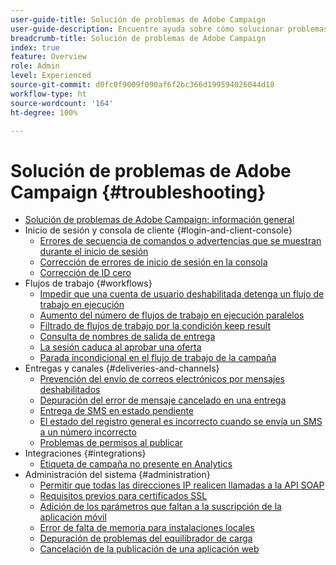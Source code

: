 ```yaml
---
user-guide-title: Solución de problemas de Adobe Campaign
user-guide-description: Encuentre ayuda sobre cómo solucionar problemas con Adobe Campaign.
breadcrumb-title: Solución de problemas de Adobe Campaign
index: true
feature: Overview
role: Admin
level: Experienced
source-git-commit: d0fc0f9009f090af6f2bc366d199594026044d18
workflow-type: ht
source-wordcount: '164'
ht-degree: 100%

---
```



# Solución de problemas de Adobe Campaign {#troubleshooting}

+ [Solución de problemas de Adobe Campaign: información general](/help/troubleshoot-adobe-campaign/overview.md)
+ Inicio de sesión y consola de cliente {#login-and-client-console}
   + [Errores de secuencia de comandos o advertencias que se muestran durante el inicio de sesión](/help/troubleshoot-adobe-campaign/script-error-during-login-errors.md)
   + [Corrección de errores de inicio de sesión en la consola](/help/troubleshoot-adobe-campaign/console-login-errors.md)
   + [Corrección de ID cero](/help/troubleshoot-adobe-campaign/fixing-zero-id.md)
+ Flujos de trabajo {#workflows}
   + [Impedir que una cuenta de usuario deshabilitada detenga un flujo de trabajo en ejecución](/help/troubleshoot-adobe-campaign/prevent-disabled-accounts-from-stopping-workflow.md)
   + [Aumento del número de flujos de trabajo en ejecución paralelos](/help/troubleshoot-adobe-campaign/increase-parallel-workflows.md)
   + [Filtrado de flujos de trabajo por la condición keep result](/help/troubleshoot-adobe-campaign/keep-result-workflow.md)
   + [Consulta de nombres de salida de entrega](/help/troubleshoot-adobe-campaign/query-delivery-output-names.md)
   + [La sesión caduca al aprobar una oferta](/help/troubleshoot-adobe-campaign/session-expired-approving-offer.md)
   + [Parada incondicional en el flujo de trabajo de la campaña](/help/troubleshoot-adobe-campaign/unconditional-stop-workflow.md)
+ Entregas y canales {#deliveries-and-channels}
   + [Prevención del envío de correos electrónicos por mensajes deshabilitados](/help/troubleshoot-adobe-campaign/disabled-messages-sending-emails.md)
   + [Depuración del error de mensaje cancelado en una entrega](/help/troubleshoot-adobe-campaign/message-cancelled-error.md)
   + [Entrega de SMS en estado pendiente](/help/troubleshoot-adobe-campaign/resolve-pending-state-sms-delivery.md)
   + [El estado del registro general es incorrecto cuando se envía un SMS a un número incorrecto](/help/troubleshoot-adobe-campaign/sms-broad-log.md)
   + [Problemas de permisos al publicar](/help/troubleshoot-adobe-campaign/publishing-permissions-issues.md)
+ Integraciones {#integrations}
   + [Etiqueta de campaña no presente en Analytics](/help/troubleshoot-adobe-campaign/missing-campaign-label.md)
+ Administración del sistema {#administration}
   + [Permitir que todas las direcciones IP realicen llamadas a la API SOAP](/help/troubleshoot-adobe-campaign/allow-all-ip-address-to-make-soap-calls.md)
   + [Requisitos previos para certificados SSL](/help/troubleshoot-adobe-campaign/ssl-pre-requisites.md)
   + [Adición de los parámetros que faltan a la suscripción de la aplicación móvil](/help/troubleshoot-adobe-campaign/missing-parameters-app-subscription.md)
   + [Error de falta de memoria para instalaciones locales](/help/troubleshoot-adobe-campaign/troubleshooting-memory-issues.md)
   + [Depuración de problemas del equilibrador de carga](/help/troubleshoot-adobe-campaign/load-balancer-issues.md)
   + [Cancelación de la publicación de una aplicación web](/help/troubleshoot-adobe-campaign/unpublish-web-application.md)